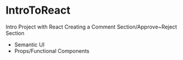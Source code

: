 # IntroToReact
Intro Project with React Creating a Comment Section/Approve~Reject Section

  - Semantic UI
  - Props/Functional Components 
